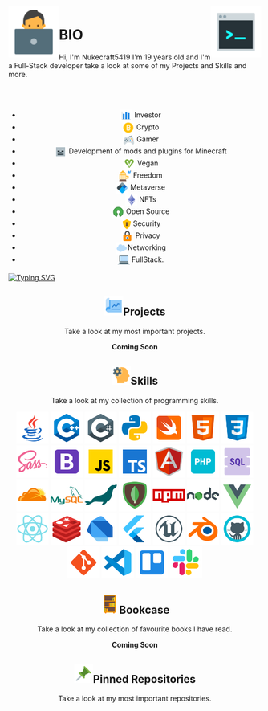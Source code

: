 <img align='left' src='https://raw.githubusercontent.com/Nukecraft5419/Nukecraft5419/main/logo/working-with-a-laptop.png' width='20%'>
<img align='right' src='https://raw.githubusercontent.com/Nukecraft5419/Nukecraft5419/main/logo/console.png' width='20%'>

# BIO

Hi, I'm Nukecraft5419 I'm 19 years old and I'm a Full-Stack developer take a look at some of my Projects and Skills and more.

<br>
<br>

<p align="center">
<ul align="center">
<li><span style = 'line-height: 20px'>
  <img src = 'https://raw.githubusercontent.com/Nukecraft5419/Nukecraft5419/main/skills/analytics.png' height='24px' style='vertical-align: middle' /> Investor
</span></li>
<li><span style = 'line-height: 20px'>
  <img src = 'https://raw.githubusercontent.com/Nukecraft5419/Nukecraft5419/main/skills/bitcoin.png' height='24px' style='vertical-align: middle' /> Crypto</span></li>
<li><span style = 'line-height: 20px'>
  <img src = 'https://raw.githubusercontent.com/Nukecraft5419/Nukecraft5419/main/skills/game-controller.png' height='24px' style='vertical-align: middle'/> Gamer
</span></li>
<li><span style = 'line-height: 20px'>
  <img src = 'https://raw.githubusercontent.com/Nukecraft5419/Nukecraft5419/main/skills/minecraft-skeleton.png' height='24px' style='vertical-align: middle' /> Development of mods and plugins for Minecraft
</span></li>
<li><span style = 'line-height: 20px'>
  <img src='https://raw.githubusercontent.com/Nukecraft5419/Nukecraft5419/main/skills/vegan-symbol.png' height='24px' style='vertical-align: middle'/> Vegan
</span></li>
<li><span style = 'line-height: 20px'>
  <img src='https://raw.githubusercontent.com/Nukecraft5419/Nukecraft5419/main/skills/freedom.png' height='24px' style='vertical-align: middle'/> Freedom
</span></li>
<li><span style = 'line-height: 20px'>
  <img src='https://raw.githubusercontent.com/Nukecraft5419/Nukecraft5419/main/skills/blockchain-new-logo.png' height='24px' style='vertical-align: middle'/> Metaverse
</span></li>
<li><span style = 'line-height: 20px'>
  <img src='https://raw.githubusercontent.com/Nukecraft5419/Nukecraft5419/main/skills/ethereum.png' height='24px' style='vertical-align: middle'/> NFTs
</span></li>
<li><span style = 'line-height: 20px'>
  <img src='https://raw.githubusercontent.com/Nukecraft5419/Nukecraft5419/main/skills/open-source.png' height='24px' style='vertical-align: middle'/> Open Source
</span>
</li>
<li><span style = 'line-height: 20px'>
  <img src='https://raw.githubusercontent.com/Nukecraft5419/Nukecraft5419/main/skills/security-lock.png' height='24px' style='vertical-align: middle'/>Security
</span></li>
<li><span style = 'line-height: 20px'>
  <img src='https://raw.githubusercontent.com/Nukecraft5419/Nukecraft5419/main/skills/privacy.png' height='24px' style='vertical-align: middle'/> Privacy
</span></li>
<li><span style = 'line-height: 20px'>
<img src='https://raw.githubusercontent.com/Nukecraft5419/Nukecraft5419/main/skills/cloud.png' height='24px' style='vertical-align: middle'/>Networking
</span></li>
<li><span style = 'line-height: 20px'>
  <img src='https://raw.githubusercontent.com/Nukecraft5419/Nukecraft5419/main/skills/laptop.png' height='24px' style='vertical-align: middle'/> FullStack.
</span></li>
</ul>
</p>

[![Typing SVG](https://readme-typing-svg.herokuapp.com?size=24&duration=6000&color=55A630&center=true&vCenter=true&width=820&height=120&lines=Coding+for+a+better+and+free+future+for+all.+%F0%9F%92%BB)](https://git.io/typing-svg)

<h2 align="center"><img src='https://raw.githubusercontent.com/Nukecraft5419/Nukecraft5419/main/skills/project.png' height='38px'/>Projects</h2>
<p align="center">Take a look at my most important projects.</p>
<p align="center"><b>Coming Soon</b></p>

<h2 align="center"><img src='https://raw.githubusercontent.com/Nukecraft5419/Nukecraft5419/main/skills/development-skill.png' height='38px'/>Skills</h2>
<p align="center">Take a look at my collection of programming skills.</p>

<p align="center">
<img src='https://raw.githubusercontent.com/Nukecraft5419/Nukecraft5419/main/skills/java.png' height='64px'/>
<img src='https://raw.githubusercontent.com/Nukecraft5419/Nukecraft5419/main/skills/c++.png' height='64px'/>
<img src='https://raw.githubusercontent.com/Nukecraft5419/Nukecraft5419/main/skills/c-sharp.png' height='64px'/>
<img src='https://raw.githubusercontent.com/Nukecraft5419/Nukecraft5419/main/skills/python.png' height='64px'/>
<img src='https://raw.githubusercontent.com/Nukecraft5419/Nukecraft5419/main/skills/swift.png' height='64px'/>
<img src='https://raw.githubusercontent.com/Nukecraft5419/Nukecraft5419/main/skills/html.png' height='64px'/>
<img src='https://raw.githubusercontent.com/Nukecraft5419/Nukecraft5419/main/skills/css3.png' height='64px'/>
<img src='https://raw.githubusercontent.com/Nukecraft5419/Nukecraft5419/main/skills/sass.png' height='64px'/>
<img src='https://raw.githubusercontent.com/Nukecraft5419/Nukecraft5419/main/skills/bootstrap.png' height='64px'/>
<img src='https://raw.githubusercontent.com/Nukecraft5419/Nukecraft5419/main/skills/javascript.png' height='64px'/>
<img src='https://raw.githubusercontent.com/Nukecraft5419/Nukecraft5419/main/skills/typescript.png' height='64px'/>
<img src='https://raw.githubusercontent.com/Nukecraft5419/Nukecraft5419/main/skills/angularjs.png' height='64px'/>
<img src='https://raw.githubusercontent.com/Nukecraft5419/Nukecraft5419/main/skills/php.png' height='64px'/>
<img src='https://raw.githubusercontent.com/Nukecraft5419/Nukecraft5419/main/skills/sql.png' height='64px'/>
<img src='https://raw.githubusercontent.com/Nukecraft5419/Nukecraft5419/main/skills/cloudflare.png' height='64px'/>
<img src='https://raw.githubusercontent.com/Nukecraft5419/Nukecraft5419/main/skills/mysql.png' height='64px'/>
<img src='https://raw.githubusercontent.com/Nukecraft5419/Nukecraft5419/main/skills/mariadb.png' height='64px'/>
<img src='https://raw.githubusercontent.com/Nukecraft5419/Nukecraft5419/main/skills/mongodb.png' height='64px'/>
<img src='https://raw.githubusercontent.com/Nukecraft5419/Nukecraft5419/main/skills/npm.png' height='64px'/>
<img src='https://raw.githubusercontent.com/Nukecraft5419/Nukecraft5419/main/skills/nodejs.png' height='64px'/>
<img src='https://raw.githubusercontent.com/Nukecraft5419/Nukecraft5419/main/skills/vuejs.png' height='64px'/>
<img src='https://raw.githubusercontent.com/Nukecraft5419/Nukecraft5419/main/skills/react.png' height='64px'/>
<img src='https://raw.githubusercontent.com/Nukecraft5419/Nukecraft5419/main/skills/redis.png' height='64px'/>
<img src='https://raw.githubusercontent.com/Nukecraft5419/Nukecraft5419/main/skills/dart.png' height='64px'/>
<img src='https://raw.githubusercontent.com/Nukecraft5419/Nukecraft5419/main/skills/flutter.png' height='64px'/>
<img src='https://raw.githubusercontent.com/Nukecraft5419/Nukecraft5419/main/skills/unreal-engine.png' height='64px'/>
<img src='https://raw.githubusercontent.com/Nukecraft5419/Nukecraft5419/main/skills/blender.png' height='64px'/>
<img src='https://raw.githubusercontent.com/Nukecraft5419/Nukecraft5419/main/skills/github.png' height='64px'/>
<img src='https://raw.githubusercontent.com/Nukecraft5419/Nukecraft5419/main/skills/git.png' height='64px'/>
<img src='https://raw.githubusercontent.com/Nukecraft5419/Nukecraft5419/main/skills/visual-studio-code-2019.png' height='64px'/>
<img src='https://raw.githubusercontent.com/Nukecraft5419/Nukecraft5419/main/skills/trello.png' height='64px'/>
<img src='https://raw.githubusercontent.com/Nukecraft5419/Nukecraft5419/main/skills/slack-new.png' height='64px'/>
</p>

<h2 align="center"><img src='https://raw.githubusercontent.com/Nukecraft5419/Nukecraft5419/main/skills/bookcase.png' height='38px'/>Bookcase</h2>
<p align="center">Take a look at my collection of favourite books I have read.</p>
<p align="center"><b>Coming Soon</b></p>

<h2 align="center"><img src='https://raw.githubusercontent.com/Nukecraft5419/Nukecraft5419/main/skills/push-pin.png' height='38px'/>Pinned Repositories</h2>
<p align="center">Take a look at my most important repositories.</p>
